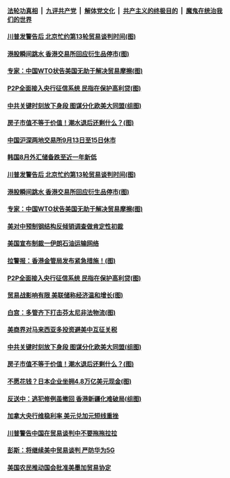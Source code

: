 ####  [法轮功真相](../../../../basic/blob/master/README.md?t=09052026) &nbsp;|&nbsp; [九评共产党](../../../../9ping.md/blob/master/README.md?t=09052026) &nbsp;|&nbsp; [解体党文化](../../../../jtdwh.md/blob/master/README.md?t=09052026)  &nbsp;|&nbsp; [共产主义的终极目的](../../../../gczydzjmd.md/blob/master/README.md?t=09052026) &nbsp;|&nbsp; [魔鬼在统治我们的世界](../../../../mgztzwmdsj.md/blob/master/README.md?t=09052026) 

#### [川普发警告后 北京忙约第13轮贸易谈判时间(图)](../pages/p5/906299.md?t=09052026) 

#### [港股瞬间跳水 香港交易所回应衍生品停市(图)](../pages/p5/906295.md?t=09052026) 

#### [专家：中国WTO状告美国无助于解决贸易摩擦(图)](../pages/p5/906284.md?t=09052026) 

#### [P2P全面接入央行征信系统 民指在保护高利贷(图)](../pages/p5/906179.md?t=09052026) 

#### [中共关键时刻放下身段 图谋分化欧美大同盟(组图)](../pages/p5/906206.md?t=09052026) 

#### [房子市值不等于价值！潮水退后还剩什么？(图)](../pages/p5/906184.md?t=09052026) 

#### [中国沪深两地交易所9月13日至15日休市](../pages/p5/906325.md?t=09052026) 

#### [韩国8月外汇储备跌至近一年新低](../pages/p5/906324.md?t=09052026) 

#### [川普发警告后 北京忙约第13轮贸易谈判时间(图)](../pages/p5/906299.md?t=09052026) 

#### [港股瞬间跳水 香港交易所回应衍生品停市(图)](../pages/p5/906295.md?t=09052026) 

#### [专家：中国WTO状告美国无助于解决贸易摩擦(图)](../pages/p5/906284.md?t=09052026) 

#### [美对中预制钢结构反倾销调查做肯定性初裁](../pages/p5/906283.md?t=09052026) 

#### [美国宣布制裁一伊朗石油运输网络](../pages/p5/906282.md?t=09052026) 

#### [拉警报：香港金管局发布紧急措施！(图)](../pages/p5/906214.md?t=09052026) 

#### [P2P全面接入央行征信系统 民指在保护高利贷(图)](../pages/p5/906179.md?t=09052026) 

#### [贸易战影响有限 美联储称经济温和增长(图)](../pages/p5/906235.md?t=09052026) 

#### [白宫：多管齐下打击芬太尼非法物流(图)](../pages/p5/906228.md?t=09052026) 

#### [美商界对马来西亚多投资避美中互征关税](../pages/p5/906223.md?t=09052026) 

#### [中共关键时刻放下身段 图谋分化欧美大同盟(组图)](../pages/p5/906206.md?t=09052026) 

#### [房子市值不等于价值！潮水退后还剩什么？(图)](../pages/p5/906184.md?t=09052026) 

#### [不愿花钱？日本企业坐拥4.8万亿美元现金(图)](../pages/p5/906183.md?t=09052026) 

#### [反送中：逃犯修例虽撤回 香港新疆化难破局(组图)](../pages/p5/906208.md?t=09052026) 

#### [加拿大央行维稳利率 美元兑加元短线重挫](../pages/p5/906200.md?t=09052026) 

#### [川普警告中国在贸易谈判中不要拖拖拉拉](../pages/p5/906157.md?t=09052026) 

#### [彭斯：将继续美中贸易谈判 严防华为5G](../pages/p5/906156.md?t=09052026) 

#### [美国农民推动国会批准美墨加贸易协定](../pages/p5/906154.md?t=09052026) 

